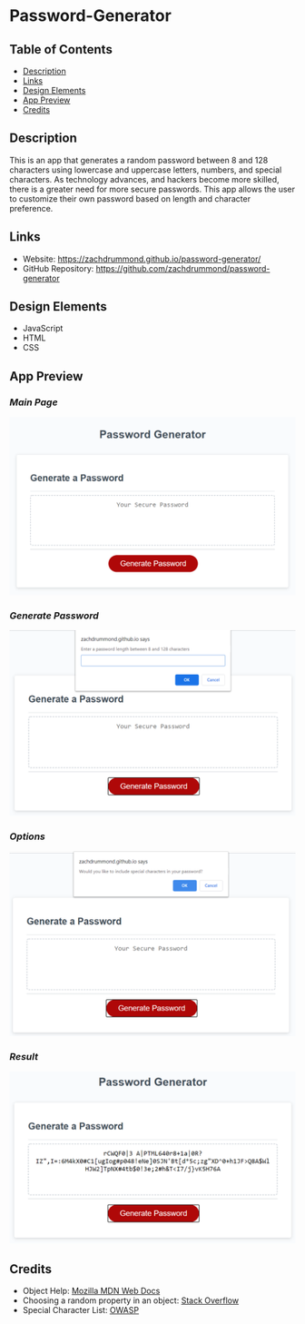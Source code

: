 # Password-Generator

## Table of Contents
* [Description](#Description)
* [Links](#Links)
* [Design Elements](#Design-Elements)
* [App Preview](#App-Preview)
* [Credits](#Credits)

## Description
This is an app that generates a random password between 8 and 128 characters using lowercase and uppercase letters, numbers, and special characters. As technology advances, and hackers become more skilled, there is a greater need for more secure passwords. This app allows the user to customize their own password based on length and character preference.

## Links
* Website: https://zachdrummond.github.io/password-generator/
* GitHub Repository: https://github.com/zachdrummond/password-generator

## Design Elements
* JavaScript
* HTML
* CSS

## App Preview
### *Main Page*
![Screenshot](images/PasswordGenerator.png)

### *Generate Password*
![Screenshot](images/PasswordGenerator2.png)

### *Options*
![Screenshot](images/PasswordGenerator3.png)

### *Result*
![Screenshot](images/PasswordGenerator4.png)

## Credits
* Object Help: [Mozilla MDN Web Docs](https://developer.mozilla.org/en-US/docs/Web/JavaScript/Reference/Global_Objects/Object)
* Choosing a random property in an object: [Stack Overflow](https://stackoverflow.com/questions/2532218/pick-random-property-from-a-javascript-object)
* Special Character List: [OWASP](https://www.owasp.org/index.php/Password_special_characters)
